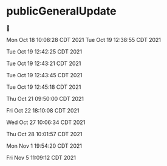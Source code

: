 # publicGeneralUpdate

🚡

Mon Oct 18 10:08:28 CDT 2021 
Tue Oct 19 12:38:55 CDT 2021 

Tue Oct 19 12:42:25 CDT 2021 

Tue Oct 19 12:43:21 CDT 2021   

Tue Oct 19 12:43:45 CDT 2021   

Tue Oct 19 12:45:18 CDT 2021   

Thu Oct 21 09:50:00 CDT 2021   

Fri Oct 22 18:10:08 CDT 2021   

Wed Oct 27 10:06:34 CDT 2021   

Thu Oct 28 10:01:57 CDT 2021   

Mon Nov  1 19:54:20 CDT 2021   

Fri Nov  5 11:09:12 CDT 2021   

